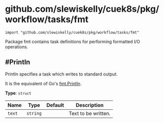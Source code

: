 # github.com/slewiskelly/cuek8s/pkg/workflow/tasks/fmt

```cue
import "github.com/slewiskelly/cuek8s/pkg/workflow/tasks/fmt"
```

Package fmt contains task definitions for performing formatted I/O
operations.

## #Println

Println specifies a task which writes to standard output.

It is the equivalent of Go's [fmt.Println](https://pkg.go.dev/fmt#Println).

**Type**: `struct`

|Name|Type|Default|Description|
|----|----|-------|-----------|
|`text`|`string`||Text to be written.|


